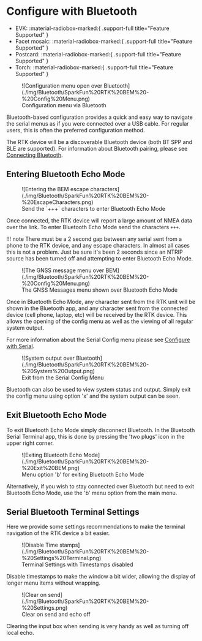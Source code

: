 # Configure with Bluetooth

<!--
Compatibility Icons
====================================================================================

:material-radiobox-marked:{ .support-full title="Feature Supported" }
:material-radiobox-indeterminate-variant:{ .support-partial title="Feature Partially Supported" }
:material-radiobox-blank:{ .support-none title="Feature Not Supported" }
-->

<div class="grid cards fill" markdown>

- EVK: :material-radiobox-marked:{ .support-full title="Feature Supported" }
- Facet mosaic: :material-radiobox-marked:{ .support-full title="Feature Supported" }
- Postcard: :material-radiobox-marked:{ .support-full title="Feature Supported" }
- Torch: :material-radiobox-marked:{ .support-full title="Feature Supported" }

</div>

<figure markdown>
![Configuration menu open over Bluetooth](./img/Bluetooth/SparkFun%20RTK%20BEM%20-%20Config%20Menu.png)
<figcaption markdown>
Configuration menu via Bluetooth
</figcaption>
</figure>

Bluetooth-based configuration provides a quick and easy way to navigate the serial menus as if you were connected over a USB cable. For regular users, this is often the preferred configuration method.

The RTK device will be a discoverable Bluetooth device (both BT SPP and BLE are supported). For information about Bluetooth pairing, please see [Connecting Bluetooth](connecting_bluetooth.md).

## Entering Bluetooth Echo Mode

<figure markdown>
![Entering the BEM escape characters](./img/Bluetooth/SparkFun%20RTK%20BEM%20-%20EscapeCharacters.png)
<figcaption markdown>
Send the `+++` characters to enter Bluetooth Echo Mode
</figcaption>
</figure>

Once connected, the RTK device will report a large amount of NMEA data over the link. To enter Bluetooth Echo Mode send the characters `+++`.

!!! note
	There must be a 2 second gap between any serial sent from a phone to the RTK device, and any escape characters. In almost all cases this is not a problem. Just be sure it's been 2 seconds since an NTRIP source has been turned off and attempting to enter Bluetooth Echo Mode.

<figure markdown>
![The GNSS message menu over BEM](./img/Bluetooth/SparkFun%20RTK%20BEM%20-%20Config%20Menu.png)
<figcaption markdown>
The GNSS Messages menu shown over Bluetooth Echo Mode
</figcaption>
</figure>

Once in Bluetooth Echo Mode, any character sent from the RTK unit will be shown in the Bluetooth app, and any character sent from the connected device (cell phone, laptop, etc) will be received by the RTK device. This allows the opening of the config menu as well as the viewing of all regular system output.

For more information about the Serial Config menu please see [Configure with Serial](configure_with_serial.md).

<figure markdown>
![System output over Bluetooth](./img/Bluetooth/SparkFun%20RTK%20BEM%20-%20System%20Output.png)
<figcaption markdown>
Exit from the Serial Config Menu
</figcaption>
</figure>

Bluetooth can also be used to view system status and output. Simply exit the config menu using option 'x' and the system output can be seen.

## Exit Bluetooth Echo Mode

To exit Bluetooth Echo Mode simply disconnect Bluetooth. In the Bluetooth Serial Terminal app, this is done by pressing the 'two plugs' icon in the upper right corner.

<figure markdown>
![Exiting Bluetooth Echo Mode](./img/Bluetooth/SparkFun%20RTK%20BEM%20-%20Exit%20BEM.png)
<figcaption markdown>
Menu option 'b' for exiting Bluetooth Echo Mode
</figcaption>
</figure>

Alternatively, if you wish to stay connected over Bluetooth but need to exit Bluetooth Echo Mode, use the 'b' menu option from the main menu.

## Serial Bluetooth Terminal Settings

Here we provide some settings recommendations to make the terminal navigation of the RTK device a bit easier.

<figure markdown>
![Disable Time stamps](./img/Bluetooth/SparkFun%20RTK%20BEM%20-%20Settings%20Terminal.png)
<figcaption markdown>
Terminal Settings with Timestamps disabled
</figcaption>
</figure>

Disable timestamps to make the window a bit wider, allowing the display of longer menu items without wrapping.

<figure markdown>
![Clear on send](./img/Bluetooth/SparkFun%20RTK%20BEM%20-%20Settings.png)
<figcaption markdown>
Clear on send and echo off
</figcaption>
</figure>

Clearing the input box when sending is very handy as well as turning off local echo.
